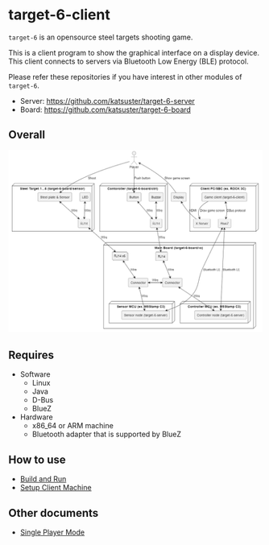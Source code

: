 # target-6-client

`target-6` is an opensource steel targets shooting game.

This is a client program to show the graphical interface on a display device.
This client connects to servers via Bluetooth Low Energy (BLE) protocol.

Please refer these repositories if you have interest in other modules of `target-6`.

* Server: https://github.com/katsuster/target-6-server
* Board: https://github.com/katsuster/target-6-board


## Overall

![System Overall](doc/overall.png)


## Requires

* Software
  * Linux
  * Java
  * D-Bus
  * BlueZ
* Hardware
  * x86_64 or ARM machine
  * Bluetooth adapter that is supported by BlueZ


## How to use

* [Build and Run](doc/build.md)
* [Setup Client Machine](doc/setup_linux.md)


## Other documents

* [Single Player Mode](doc/single.md)
